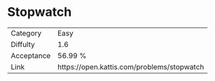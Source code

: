 # Stopwatch

<table>
    <tr>
        <td>Category</td>
        <td>Easy</td>
    </tr>
    <tr>
        <td>Diffulty</td>
        <td>1.6</td>
    </tr>
    <tr>
        <td>Acceptance</td>
        <td>56.99 %</td>
    </tr>
    <tr>
        <td>Link</td>
        <td>https://open.kattis.com/problems/stopwatch</td>
    </tr>
</table>